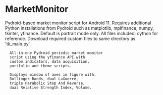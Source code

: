 # MarketMonitor
Pydroid-based market monitor script for Android 11.
Requires additional Python installations from Pydroid such as matplotlib, mplfinance, numpy, tkinter, yfinance.
Default is portrait mode only.
All files included; cython for reference.
Download required custom files to same directory as 'tk_main.py'.

      All-in-one Pydroid periodic market monitor
      script using the yfinance API with
      custom indicators, data acquisition,
      portfolio and theme scripts.
      
      Displays window of axes in figure with:
      Bollinger Bands, dual LaGuerre,
      triple Parabolic Stop And Reverse,
      dual Relative Strength Index, Volume.
